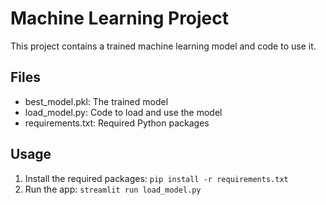 # Machine Learning Project

This project contains a trained machine learning model and code to use it.

## Files

- best_model.pkl: The trained model
- load_model.py: Code to load and use the model
- requirements.txt: Required Python packages

## Usage

1. Install the required packages: `pip install -r requirements.txt`
2. Run the app: `streamlit run load_model.py`
